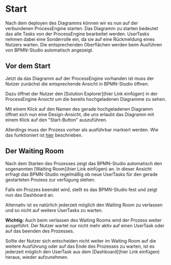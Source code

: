 # Start

Nach dem deployen des Diagramms können wir es nun auf der verbundenen
ProcessEngine starten. Das Diagramm zu starten bedeutet das alle Tasks von der
ProcessEngine bearbeitet werden. UserTasks nehmen dabei eine Sonderrolle ein,
da sie auf eine Rückmeldung eines Nutzers warten. Die entsprechenden Oberflächen
werden beim Ausführen von BPMN-Studio automatisch angezeigt.

## Vor dem Start

Jetzt da das Diagramm auf der ProcessEngine vorhanden ist muss der Nutzer zunächst
die entsprechende Ansicht in BPMN-Studio öffnen.

Dazu öffnet der Nutzer den [Solution Explorer](hier Link einfügen) in der
ProcessEngine Ansicht um die bereits hochgeladenen Diagramme zu sehen.

Mit einem Klick auf den Namen des gerade hochgeladenen Diagramm öffnet sich nun
eine Design-Ansicht, die uns erlaubt das Diagramm mit einem Klick auf den
"Start-Button" auszuführen.

Allerdings muss der Prozess vorher als ausführbar markiert werden.
Wie das funktioniert ist [hier](../basic-editing/basic-editing.md#process) beschrieben.

## Der Waiting Room

Nach dem Starten des Prozesses zeigt das BPMN-Studio automatisch den sogenannten
[Waiting Room](hier Link einfügen) an. In dieser Ansicht erfragt das BPMN-Studio
regelmäßig ob neue UserTasks für den gerade gestarteten Prozess zur verfügung stehen.

Falls ein Prozzes beendet wird, stellt es das BPMN-Studio fest und zeigt nun 
das Dashboard an.

Alternativ ist es natürlich jederzeit möglich den Waiting Room zu verlassen
und so nicht auf weitere UserTasks zu warten.

**Wichtig:** Auch beim verlassen des Waiting Rooms wird der Prozess weiter
ausgeführt. Der Nutzer wartet nur nicht mehr aktiv auf einen UserTask oder auf
das beenden des Prozesses.

Sollte der Nutzer sich entscheiden nicht weiter im Waiting Room auf die
weitere Ausführung oder auf das Ende des Prozesses zu warten, ist es jederzeit
möglich den UserTask aus dem [Dashboard](hier Link einfügen) heraus, wieder
aufzunehmen.
